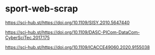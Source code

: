 # sport-web-scrap

https://sci-hub.st/https://doi.org/10.1109/SISY.2010.5647440

https://sci-hub.st/https://doi.org/10.1109/DASC-PICom-DataCom-CyberSciTec.2017.175

https://sci-hub.st/https://doi.org/10.1109/ICACCE49060.2020.9155038
